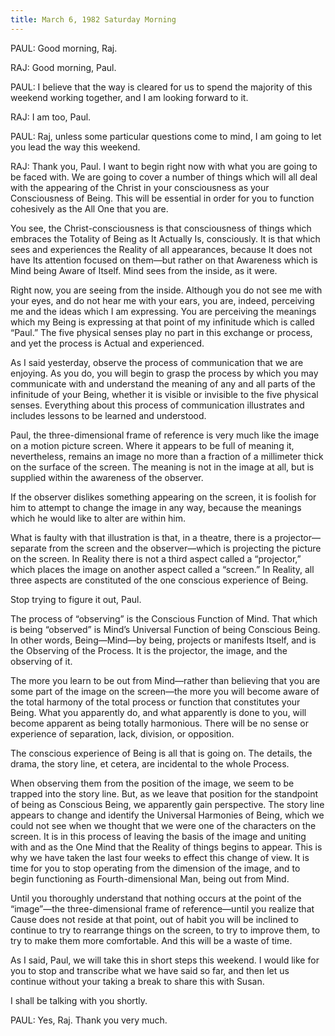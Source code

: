 ```yaml
---
title: March 6, 1982 Saturday Morning 
---
```


PAUL: Good morning, Raj.

RAJ: Good morning, Paul.

PAUL: I believe that the way is cleared for us to spend the majority of this
weekend working together, and I am looking forward to it.

RAJ: I am too, Paul.

PAUL: Raj, unless some particular questions come to mind, I am going to let you
lead the way this weekend.

RAJ: Thank you, Paul. I want to begin right now with what you are going to be
faced with. We are going to cover a number of things which will all deal with
the appearing of the Christ in your consciousness as your Consciousness of
Being. This will be essential in order for you to function cohesively as the
All One that you are.

You see, the Christ-consciousness is that consciousness of things which
embraces the Totality of Being as It Actually Is, consciously. It is that which
sees and experiences the Reality of all appearances, because It does not have
Its attention focused on them—but rather on that Awareness which is Mind being
Aware of Itself. Mind sees from the inside, as it were.

Right now, you are seeing from the inside. Although you do not see me with your
eyes, and do not hear me with your ears, you are, indeed, perceiving me and the
ideas which I am expressing. You are perceiving the meanings which my Being is
expressing at that point of my infinitude which is called “Paul.” The five
physical senses play no part in this exchange or process, and yet the process
is Actual and experienced.

As I said yesterday, observe the process of communication that we are enjoying.
As you do, you will begin to grasp the process by which you may communicate
with and understand the meaning of any and all parts of the infinitude of your
Being, whether it is visible or invisible to the five physical senses.
Everything about this process of communication illustrates and includes lessons
to be learned and understood.

Paul, the three-dimensional frame of reference is very much like the image on a
motion picture screen. Where it appears to be full of meaning it, nevertheless,
remains an image no more than a fraction of a millimeter thick on the surface
of the screen. The meaning is not in the image at all, but is supplied within
the awareness of the observer.

If the observer dislikes something appearing on the screen, it is foolish for
him to attempt to change the image in any way, because the meanings which he
would like to alter are within him.

What is faulty with that illustration is that, in a theatre, there is a
projector—separate from the screen and the observer—which is projecting the
picture on the screen. In Reality there is not a third aspect called a
“projector,” which places the image on another aspect called a “screen.” In
Reality, all three aspects are constituted of the one conscious experience of
Being.

Stop trying to figure it out, Paul.

The process of “observing” is the Conscious Function of Mind. That which is
being “observed” is Mind’s Universal Function of being Conscious Being. In
other words, Being—Mind—by being, projects or manifests Itself, and is the
Observing of the Process. It is the projector, the image, and the observing of
it.

The more you learn to be out from Mind—rather than believing that you are some
part of the image on the screen—the more you will become aware of the total
harmony of the total process or function that constitutes your Being. What you
apparently do, and what apparently is done to you, will become apparent as
being totally harmonious. There will be no sense or experience of separation,
lack, division, or opposition.

The conscious experience of Being is all that is going on. The details, the
drama, the story line, et cetera, are incidental to the whole Process.

When observing them from the position of the image, we seem to be trapped into
the story line. But, as we leave that position for the standpoint of being as
Conscious Being, we apparently gain perspective. The story line appears to
change and identify the Universal Harmonies of Being, which we could not see
when we thought that we were one of the characters on the screen. It is in this
process of leaving the basis of the image and uniting with and as the One Mind
that the Reality of things begins to appear. This is why we have taken the last
four weeks to effect this change of view. It is time for you to stop operating
from the dimension of the image, and to begin functioning as Fourth-dimensional
Man, being out from Mind.

Until you thoroughly understand that nothing occurs at the point of the
“image”—the three-dimensional frame of reference—until you realize that Cause
does not reside at that point, out of habit you will be inclined to continue to
try to rearrange things on the screen, to try to improve them, to try to make
them more comfortable. And this will be a waste of time.

As I said, Paul, we will take this in short steps this weekend. I would like
for you to stop and transcribe what we have said so far, and then let us
continue without your taking a break to share this with Susan.

I shall be talking with you shortly.

PAUL: Yes, Raj. Thank you very much.


